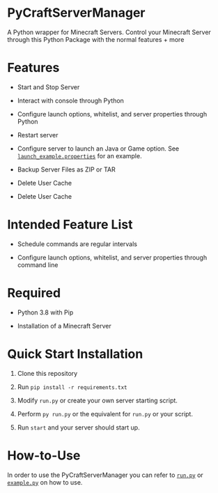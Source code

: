 # PyCraftServerManager

A Python wrapper for Minecraft Servers. Control your Minecraft Server through this Python Package with the normal features + more

# Features

* Start and Stop Server

* Interact with console through Python

* Configure launch options, whitelist, and server properties through Python

* Restart server

* Configure server to launch an Java or Game option. See [`launch_example.properties`](launch_example.properties) for an example.

* Backup Server Files as ZIP or TAR

* Delete User Cache

* Delete User Cache

# Intended Feature List

* Schedule commands are regular intervals

* Configure launch options, whitelist, and server properties through command line

# Required

* Python 3.8 with Pip

* Installation of a Minecraft Server

# Quick Start Installation

1. Clone this repository

1. Run `pip install -r requirements.txt`

1. Modify `run.py` or create your own server starting script.

1. Perform `py run.py` or the equivalent for `run.py` or your script.

1. Run `start` and your server should start up.

# How-to-Use

In order to use the PyCraftServerManager you can refer to [`run.py`](run.py) or [`example.py`](example.py) on how to use.